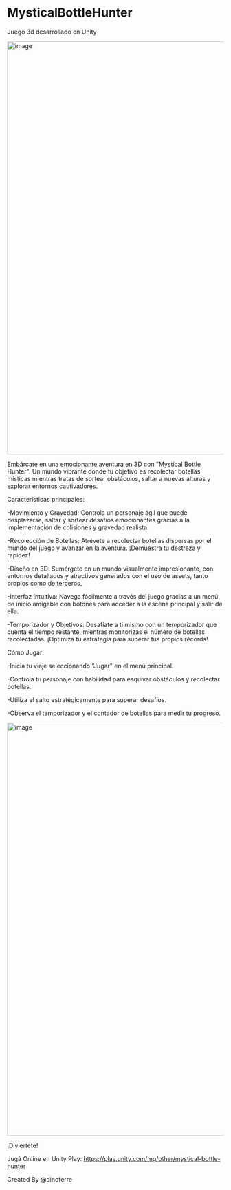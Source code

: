 # MysticalBottleHunter
Juego 3d desarrollado en Unity

<img width="960" alt="image" src="https://github.com/dinoferre/MysticalBottleHunter/assets/105014048/4ff3e3c2-312a-41fe-a7e6-a01335cbb644">


Embárcate en una emocionante aventura en 3D con "Mystical Bottle Hunter".
Un mundo vibrante donde tu objetivo es recolectar botellas místicas mientras tratas de sortear obstáculos, saltar a nuevas alturas y explorar entornos cautivadores.

Características principales:

-Movimiento y Gravedad: Controla un personaje ágil que puede desplazarse, saltar y sortear desafíos emocionantes gracias a la implementación de colisiones y gravedad realista.

-Recolección de Botellas: Atrévete a recolectar botellas dispersas por el mundo del juego y avanzar en la aventura. ¡Demuestra tu destreza y rapidez!

-Diseño en 3D: Sumérgete en un mundo visualmente impresionante, con entornos detallados y atractivos generados con el uso de assets, tanto propios como de terceros.

-Interfaz Intuitiva: Navega fácilmente a través del juego gracias a un menú de inicio amigable con botones para acceder a la escena principal y salir de ella.

-Temporizador y Objetivos: Desafíate a ti mismo con un temporizador que cuenta el tiempo restante, mientras monitorizas el número de botellas recolectadas. ¡Optimiza tu estrategia para superar tus propios récords!

Cómo Jugar:

-Inicia tu viaje seleccionando "Jugar" en el menú principal.

-Controla tu personaje con habilidad para esquivar obstáculos y recolectar botellas.

-Utiliza el salto estratégicamente para superar desafíos.

-Observa el temporizador y el contador de botellas para medir tu progreso.

<img width="960" alt="image" src="https://github.com/dinoferre/MysticalBottleHunter/assets/105014048/b799af21-93ac-4eb0-b857-3c90a82fe82c">


¡Diviertete!


Jugá Online en Unity Play: https://play.unity.com/mg/other/mystical-bottle-hunter

Created By @dinoferre
